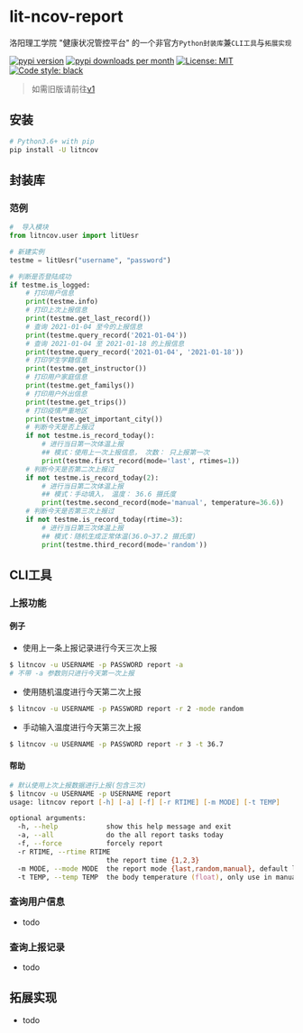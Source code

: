 # lit-ncov-report
洛阳理工学院 "健康状况管控平台" 的一个非官方`Python封装库`兼`CLI工具`与`拓展实现`

[![pypi version](https://img.shields.io/pypi/v/litncov)](https://pypi.org/project/litncov/)
[![pypi downloads per month](https://img.shields.io/pypi/dm/litncov)](https://pypi.org/project/litncov/)
[![License: MIT](https://img.shields.io/badge/License-MIT-brightgreen.svg)](https://opensource.org/licenses/MIT)
[![Code style: black](https://img.shields.io/badge/code%20style-black-000000.svg)](https://github.com/psf/black)

> 如需旧版请前往[v1](https://github.com/icepie/lit-ncov-report/tree/v1)

## 安装
```bash
# Python3.6+ with pip
pip install -U litncov
```

## 封装库

### 范例

```python
#  导入模块
from litncov.user import litUesr

# 新建实例
testme = litUesr("username", "password")

# 判断是否登陆成功
if testme.is_logged:
    # 打印用户信息
    print(testme.info)
    # 打印上次上报信息
    print(testme.get_last_record())
    # 查询 2021-01-04 至今的上报信息
    print(testme.query_record('2021-01-04'))
    # 查询 2021-01-04 至 2021-01-18 的上报信息
    print(testme.query_record('2021-01-04', '2021-01-18'))
    # 打印学生学籍信息
    print(testme.get_instructor())
    # 打印用户家庭信息
    print(testme.get_familys())
    # 打印用户外出信息
    print(testme.get_trips())
    # 打印疫情严重地区
    print(testme.get_important_city())
    # 判断今天是否上报过
    if not testme.is_record_today():
        # 进行当日第一次体温上报
        ## 模式：使用上一次上报信息， 次数： 只上报第一次
        print(testme.first_record(mode='last', rtimes=1))
    # 判断今天是否第二次上报过
    if not testme.is_record_today(2):
        # 进行当日第二次体温上报
        ## 模式：手动填入， 温度： 36.6 摄氏度
        print(testme.second_record(mode='manual', temperature=36.6))
    # 判断今天是否第三次上报过
    if not testme.is_record_today(rtime=3):
        # 进行当日第三次体温上报
        ## 模式：随机生成正常体温(36.0~37.2 摄氏度)
        print(testme.third_record(mode='random'))
```

## CLI工具
### 上报功能
#### 例子

- 使用上一条上报记录进行今天三次上报
```bash
$ litncov -u USERNAME -p PASSWORD report -a
# 不带 -a 参数则只进行今天第一次上报
```

- 使用随机温度进行今天第二次上报
```bash
$ litncov -u USERNAME -p PASSWORD report -r 2 -mode random
```

- 手动输入温度进行今天第三次上报
```bash
$ litncov -u USERNAME -p PASSWORD report -r 3 -t 36.7
```

#### 帮助
``` zsh
# 默认使用上次上报数据进行上报(包含三次)
$ litncov -u USERNAME -p USERNAME report
usage: litncov report [-h] [-a] [-f] [-r RTIME] [-m MODE] [-t TEMP]

optional arguments:
  -h, --help            show this help message and exit
  -a, --all             do the all report tasks today
  -f, --force           forcely report
  -r RTIME, --rtime RTIME
                        the report time {1,2,3}
  -m MODE, --mode MODE  the report mode {last,random,manual}, default last
  -t TEMP, --temp TEMP  the body temperature (float), only use in manual
```
### 查询用户信息

- todo

### 查询上报记录

- todo

## 拓展实现
- todo